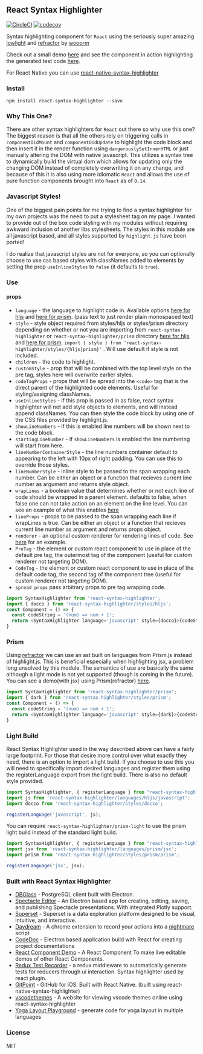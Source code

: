 ## React Syntax Highlighter

[![CircleCI](https://circleci.com/gh/conorhastings/react-syntax-highlighter.svg?style=svg)](https://circleci.com/gh/conorhastings/react-syntax-highlighter)
[![codecov](https://codecov.io/gh/conorhastings/react-syntax-highlighter/branch/master/graph/badge.svg)](https://codecov.io/gh/conorhastings/react-syntax-highlighter)


Syntax highlighting component for `React` using the seriously super amazing <a href="https://github.com/wooorm/lowlight">lowlight</a> and <a href="https://github.com/wooorm/refractor">refractor</a> by <a href="https://github.com/wooorm">wooorm</a>

Check out a small demo <a href="http://conor.rodeo/react-syntax-highlighter/demo/">here</a> and see the component in action highlighting the generated test code <a href="http://conor.rodeo/redux-test-recorder/demo/">here</a>. 

For React Native you can use <a href='https://github.com/conorhastings/react-native-syntax-highlighter'>react-native-syntax-highlighter</a>

### Install

`npm install react-syntax-highlighter --save`

### Why This One?

There are other syntax highlighters for `React` out there so why use this one? The biggest reason is that all the others rely on triggering calls in `componentDidMount` and `componentDidUpdate` to highlight the code block and then insert it in the render function using `dangerouslySetInnerHTML` or just manually altering the DOM with native javascript. This utilizes a syntax tree to dynamically build the virtual dom which allows for  updating only the changing DOM instead of completely overwriting it on any change, and because of this it is also using more idiomatic `React` and allows the use of pure function components brought into `React` as of `0.14`. 

### Javascript Styles!
One of the biggest pain points for me trying to find a syntax highlighter for my own projects was the need to put a stylesheet tag on my page. I wanted to provide out of the box code styling with my modules without requiring awkward inclusion of another libs stylesheets. The styles in this module are all javascript based, and all styles supported by `highlight.js` have been ported! 

I do realize that javascript styles are not for everyone, so you can optionally choose to use css based styles with classNames added to elements by setting the prop `useInlineStyles` to `false` (it defaults to `true`).

### Use

#### props
* `language` - the language to highlight code in. Available options [here for hljs](./AVAILABLE_LANGUAGES_HLJS.MD) and [here for prism](./AVAILABLE_LANGUAGES_PRISM.MD). (pass text to just render plain monospaced text)
* `style` - style object required from styles/hljs or styles/prism directory depending on whether or not you are importing from `react-syntax-highlighter` or `react-syntax-highlighter/prism`  directory [here for hljs](./AVAILABLE_STYLES_HLJS.MD). and [here for prism](./AVAILABLE_STYLES_PRISM.MD). `import { style } from 'react-syntax-highlighter/styles/{hljs|prism}'` . Will use default if style is not included.
* `children` - the code to highlight.
* `customStyle` - prop that will be combined with the top level style on the pre tag, styles here will overwrite earlier styles. 
* `codeTagProps` - props that will be spread into the `<code>` tag that is the direct parent of the highlighted code elements. Useful for styling/assigning classNames.
* `useInlineStyles` - if this prop is passed in as false, react syntax highlighter will not add style objects to elements, and will instead append classNames. You can then style the code block by using one of the CSS files provided by highlight.js.
* `showLineNumbers` - if this is enabled line numbers will be shown next to the code block.
* `startingLineNumber` - if `showLineNumbers` is enabled the line numbering will start from here.
* `lineNumberContainerStyle` - the line numbers container default to appearing to the left with 10px of right padding. You can use this to override those styles.
* `lineNumberStyle` - inline style to be passed to the span wrapping each number. Can be either an object or a function that recieves current line number as argument and returns style object.
* `wrapLines` - a boolean value that determines whether or not each line of code should be wrapped in a parent element. defaults to false, when false one can not take action on an element on the line level. You can see an example of what this enables <a href="http://conor.rodeo/react-syntax-highlighter/demo/diff.html">here</a>
* `lineProps` - props to be passed to the span wrapping each line if wrapLines is true. Can be either an object or a function that recieves current line number as argument and returns props object.
* `renderer` - an optional custom renderer for rendering lines of code. See <a href="https://github.com/conorhastings/react-syntax-highlighter-virtualized-renderer">here</a> for an example.
* `PreTag` - the element or custom react component to use in place of the default pre tag, the outermost tag of the component (useful for custom renderer not targeting DOM).
* `CodeTag` - the element or custom react component to use in place of the default code tag, the second tag of the component tree (useful for custom renderer not targeting DOM).
* `spread props` pass arbitrary props to pre tag wrapping code. 

```js
import SyntaxHighlighter from 'react-syntax-highlighter';
import { docco } from 'react-syntax-highlighter/styles/hljs';
const Component = () => {
  const codeString = '(num) => num + 1';
  return <SyntaxHighlighter language='javascript' style={docco}>{codeString}</SyntaxHighlighter>;  
}
```

### Prism

Using <a href="https://github.com/wooorm/refractor">refractor</a> we can use an ast built on languages from Prism.js instead of highlight.js. This is beneficial especially when highlighting jsx, a problem long unsolved by this module. The semantics of use are basically the same although a light mode is not yet supported (though is coming in the future). You can see a demo(with jsx) using Prism(refractor) <a href="http://conor.rodeo/react-syntax-highlighter/demo/prism.html">here</a>.

```js
import SyntaxHighlighter from 'react-syntax-highlighter/prism';
import { dark } from 'react-syntax-highlighter/styles/prism';
const Component = () => {
  const codeString = '(num) => num + 1';
  return <SyntaxHighlighter language='javascript' style={dark}>{codeString}</SyntaxHighlighter>;  
}
```

### Light Build

React Syntax Highlighter used in the way described above can have a fairly large footprint. For those that desire more control over what exactly they need, there is an option to import a light build. If you choose to use this you will need to specifically import desired languages and register them using the registerLanguage export from the light build. There is also no default style provided. 

```js
import SyntaxHighlighter, { registerLanguage } from "react-syntax-highlighter/light";
import js from 'react-syntax-highlighter/languages/hljs/javascript';
import docco from 'react-syntax-highlighter/styles/docco'; 

registerLanguage('javascript', js);
```

You can require `react-syntax-highlighter/prism-light` to use the prism light build instead of the standard light build. 
```jsx
import SyntaxHighlighter, { registerLanguage } from "react-syntax-highlighter/prism-light";
import jsx from 'react-syntax-highlighter/languages/prism/jsx';
import prism from 'react-syntax-highlighter/styles/prism/prism'; 

registerLanguage('jsx', jsx);
```

### Built with React Syntax Highlighter

- [DBGlass](https://github.com/web-pal/DBGlass) - PostgreSQL client built with Electron.
- [Spectacle Editor](https://github.com/FormidableLabs/spectacle-editor) - An Electron based app for creating, editing, saving, and publishing Spectacle presentations. With integrated Plotly support.
- [Superset](https://github.com/airbnb/superset) - Superset is a data exploration platform designed to be visual, intuitive, and interactive.
- [Daydream](https://github.com/segmentio/daydream) - A chrome extension to record your actions into a [nightmare](https://github.com/segmentio/nightmare) script 
- [CodeDoc](https://github.com/B1naryStudio/CodeDoc) - Electron based application build with React for creating project documentations
- [React Component Demo](https://github.com/conorhastings/react-component-demo) - A React Component To make live editable demos of other React Components.
- [Redux Test Recorder](https://github.com/conorhastings/redux-test-recorder) - a redux middleware to automatically generate tests for reducers through ui interaction. Syntax highlighter used by react plugin.
- [GitPoint](https://github.com/gitpoint/git-point) - GitHub for iOS. Built with React Native. (built using react-native-syntax-highlighter)
- [vscodethemes](https://vscodethemes.com/) - A website for viewing vscode themes online using react-syntax-highlighter
- [Yoga Layout Playground](https://yogalayout.com/playground) - generate code for yoga layout in multiple languages
### License

MIT
